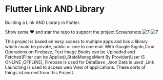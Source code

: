 # Flutter Link AND Library
Building a Link AND Library in Flutter.

Show some ❤️ and star the repo to support the project
Screenshots
![7](https://user-images.githubusercontent.com/55958579/114035846-1edcb400-989d-11eb-98df-0f5b4f9bccd1.png) ![7](https://user-images.githubusercontent.com/55958579/114035846-1edcb400-989d-11eb-98df-0f5b4f9bccd1.png)

This project is based on easy access to multiple apps and has a library
which could be private, public or one to one end. With Google
SignIn,Crud Operations on Firebase, Text Image Books can be
Uploaded and Fetched(Filter can be Applied),StateManageMent By
Provider(User iS ONLINE ,OFFLINE), Firebase is used for DataBase
,Json Data is used ,Link Launching is used to access web View of
applications. These sorts of things isLearned from this Project.

